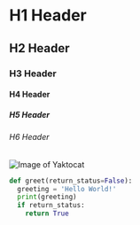 # H1 Header
## H2 Header
### H3 Header
#### H4 Header
##### H5 Header
###### H6 Header

![Image of Yaktocat](https://octodex.github.com/images/yaktocat.png)

``` python
def greet(return_status=False):
  greeting = 'Hello World!'
  print(greeting)
  if return_status:
    return True
```
